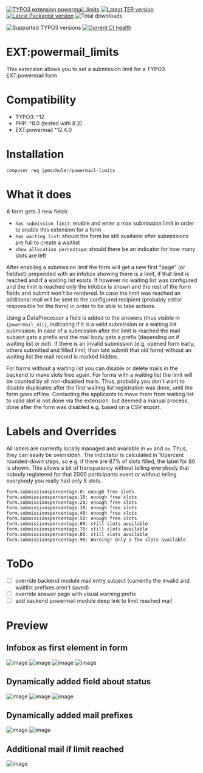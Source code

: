 [![TYPO3 extension powermail_limits](https://shields.io/endpoint?label=EXT&url=https://typo3-badges.dev/badge/powermail_limits/extension/shields)](https://extensions.typo3.org/extension/powermail_limits)
[![Latest TER version](https://shields.io/endpoint?label=TER&url=https://typo3-badges.dev/badge/powermail_limits/version/shields)](https://extensions.typo3.org/extension/powermail_limits)
[![Latest Packagist version](https://shields.io/packagist/v/jpmschuler/powermail-limits?label=Packagist&logo=packagist&logoColor=white)](https://packagist.org/packages/jpmschuler/powermail-limits)
![Total downloads](https://typo3-badges.dev/badge/powermail_limits/downloads/shields.svg)

![Supported TYPO3 versions](https://shields.io/endpoint?label=typo3&url=https://typo3-badges.dev/badge/powermail/typo3/shields)
[![Current CI health](https://github.com/jpmschuler/TYPO3-powermail-limits/actions/workflows/ci.yml/badge.svg)](https://github.com/jpmschuler/TYPO3-powermail-limits/actions/workflows/ci.yml)

# EXT:powermail_limits

This extension allows you to set a submission limit for a TYPO3 EXT:powermail form

# Compatibility

-   TYPO3: ^12
-   PHP: ^8.0 (tested with 8.2)
-   EXT:powermail ^12.4.0

# Installation

`composer req jpmschuler/powermail-limits`

# What it does

A form gets 3 new fields

-   `has submission limit`: enable and enter a max submission limit in order to enable this extension for a form
-   `has waiting list`: should the form be still available after submissions are full to create a waitlist
-   `show allocation percentage`: should there be an indicator for how many slots are left

After enabling a submission limit the form will get a new first "page" (or fieldset) prepended with an infobox showing
there is a limit, if that limit is reached and if a waiting list exists.
If however no waiting list was configured and the limit is reached only the infobox is shown and the rest of the form
fields and submit won't be rendered.
In case the limit was reached an additional mail will be sent to the configured recipient (probably editor responsible
for the form) in order to be able to take actions.

Using a DataProcessor a field is added to the answers (thus visible in `{powermail_all}`, indicating if it is a valid
submission or a waiting list submission.
In case of a submission after the limit is reached the mail subject gets a prefix and the mail body gets a prefix
(depending on if waiting list or not). If there is an invalid submission (e.g. opened form early, others submitted and
filled limit, than late submit that old form) without an waiting list the mail record is marked hidden.

For forms without a waiting list you can disable or delete mails in the backend to make slots free again.
For forms with a waiting list the limit will be counted by all non-disabled mails. Thus, probably you don't want to
disable duplicates after the first waiting list registration was done, until the form goes offline. Contacting the
applicants to move them from waiting list to valid slot is not done via the extension, but deemed a manual
process, done after the form was disabled e.g. based on a CSV export.

# Labels and Overrides

All labels are currently locally managed and available in `en` and `de`. Thus, they can easily be overridden.
The indictator is calculated in 10percent rounded-down steps, so e.g. if there are 87% of slots filled, the label for 80
is shown. This allows a bit of transparency without telling everybody that nobody registered for that 2000 participants
event or without telling everybody you really had only 8 slots.

```
form.submissionspercentage.0: enough free slots
form.submissionspercentage.10: enough free slots
form.submissionspercentage.20: enough free slots
form.submissionspercentage.30: enough free slots
form.submissionspercentage.40: enough free slots
form.submissionspercentage.50: enough free slots
form.submissionspercentage.60: still slots available
form.submissionspercentage.70: still slots available
form.submissionspercentage.80: still slots available
form.submissionspercentage.90: Warning! Only a few slots available
```

# ToDo

-   [ ] override backend module mail entry subject (currently the invalid and waitlist prefixes aren't saved)
-   [ ] override answer page with visual warning prefix
-   [ ] add backend powermail module deep link to limit reached mail

# Preview

## Infobox as first element in form

![image](./Resources/Private/Images/valid-form-0percentWithWait.png)
![image](./Resources/Private/Images/valid-form-90percent.png)
![image](./Resources/Private/Images/waitlist-form.png)
![image](./Resources/Private/Images/invalid-form.png)

## Dynamically added field about status

![image](./Resources/Private/Images/valid-answer.png)
![image](./Resources/Private/Images/waitlist-answer.png)
![image](./Resources/Private/Images/invalid-answer.png)

## Dynamically added mail prefixes

![image](./Resources/Private/Images/waitlist-mail.png)
![image](./Resources/Private/Images/invalid-mail.png)

## Additional mail if limit reached

![image](./Resources/Private/Images/limitfull-mail.png)
